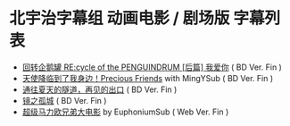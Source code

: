 # 北宇治字幕组 动画电影 / 剧场版 字幕列表
- [回转企鹅罐 RE:cycle of the PENGUINDRUM [后篇] 我爱你]()  ( BD Ver. Fin )
- [天使降临到了我身边！Precious Friends]() with MingYSub ( BD Ver. Fin )
- [通往夏天的隧道，再见的出口]()  ( BD Ver. Fin )
- [镜之孤城]()  ( BD Ver. Fin )
- [超级马力欧兄弟大电影]() by EuphoniumSub ( Web Ver. Fin )
